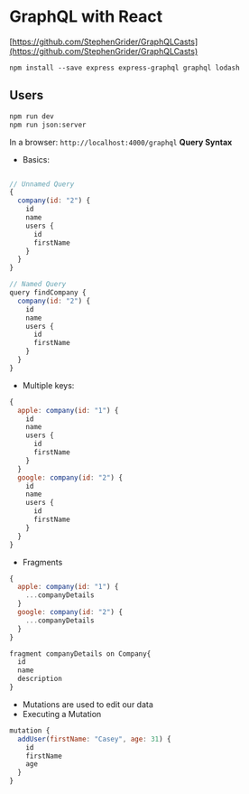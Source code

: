 # GraphQL with React

[https://github.com/StephenGrider/GraphQLCasts](https://github.com/StephenGrider/GraphQLCasts)

`npm install --save express express-graphql graphql lodash`

## Users

```sh
npm run dev
npm run json:server
```

In a browser: `http://localhost:4000/graphql`
**Query Syntax**

- Basics:

```js

// Unnamed Query
{
  company(id: "2") {
    id
    name
    users {
      id
      firstName
    }
  }
}

// Named Query
query findCompany {
  company(id: "2") {
    id
    name
    users {
      id
      firstName
    }
  }
}

```

- Multiple keys:

```js
{
  apple: company(id: "1") {
    id
    name
    users {
      id
      firstName
    }
  }
  google: company(id: "2") {
    id
    name
    users {
      id
      firstName
    }
  }
}
```

- Fragments

```js
{
  apple: company(id: "1") {
    ...companyDetails
  }
  google: company(id: "2") {
    ...companyDetails
  }
}

fragment companyDetails on Company{
  id
  name
  description
}
```

- Mutations are used to edit our data
- Executing a Mutation

```js
mutation {
  addUser(firstName: "Casey", age: 31) {
    id
    firstName
    age
  }
}
```



